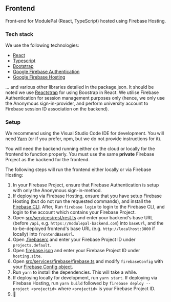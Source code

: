 

## Frontend

Front-end for ModulePal (React, TypeScript) hosted using Firebase Hosting.

### Tech stack

We use the following technologies:

* [React](https://reactjs.org/)
* [Typescript](https://www.typescriptlang.org/)
* [Bootstrap](https://getbootstrap.com)
* [Google Firebase Authentication](https://firebase.google.com/docs/auth)
* [Google Firebase Hosting](https://firebase.google.com/docs/hosting)

... and various other libraries detailed in the package.json. It should be noted we use [Reactstrap](https://reactstrap.github.io/) for using Boostrap in React. We utilise Firebase Authentication for session management purposes only (hence, we only use the Anonymous sign-in-provider, and perform university account to Firebase session ID association on the backend).

### Setup

We recommend using the Visual Studio Code IDE for development. You will need [Yarn](https://yarnpkg.com/cli/install) (or if you prefer, npm, but we do not provide instructions for it).

You will need the backend running either on the cloud or locally for the frontend to function properly. You must use the same **private** Firebase Project as the backend for the frontend.

The following steps will run the frontend either locally or via Firebase Hosting:

1. In your Firebase Project, ensure that Firebase Authentication is setup with only the Anonymous sign-in-method.
1. If deploying via Firebase Hosting, ensure that you have setup Firebase Hosting (but do not run the requested commands), and install the [Firebase CLI](https://firebase.google.com/docs/cli#install_the_firebase_cli). After, Run `firebase login` to login to the Firebase CLI, and login to the account which contains your Firebase Project.
1. Open [src/services/rest/rest.ts](frontend/src/services/rest/rest.ts) and enter your backend's base URL (before `/api`, e.g. `https://modulepal-backend.com`) into `baseUrl`, and the to-be-deployed frontend's base URL (e.g. `http://localhost:3000` if locally) into `frontendBaseUrl`.
1. Open [.firebaserc](frontend/.firebaserc) and enter your Firebase Project ID under `projects.default`.
1. Open [firebase.json](frontend/firebase.json) and enter your Firebase Project ID under `hosting.site`.
1. Open [src/services/firebase/firebase.ts](frontend/src/services/firebase/firebase.ts) and modify `firebaseConfig` with your [Firebase Config object](https://firebase.google.com/docs/web/learn-more#config-object).
1. Run `yarn` to install the dependencies. This will take a while.
1. If deploying locally for development, run `yarn start`. If deploying via Firebase Hosting, run `yarn build` followed by `firebase deploy --project <projectid>` where `<projectid>` is your Firebase Project ID.
1. :rocket: